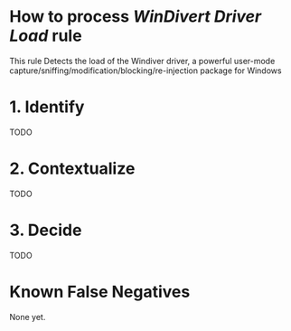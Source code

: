 # How to process *WinDivert Driver Load* rule
This rule Detects the load of the Windiver driver, a powerful user-mode capture/sniffing/modification/blocking/re-injection package for Windows

# 1. Identify
TODO

# 2. Contextualize
TODO

# 3. Decide
TODO

# Known False Negatives
None yet.
